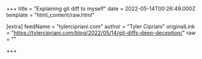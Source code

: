 
+++
title = "Explaining git diff to myself"
date = 2022-05-14T00:26:49.000Z
template = "html_content/raw.html"

[extra]
feedName = "tylercipriani.com"
author = "Tyler Cipriani"
originalLink = "https://tylercipriani.com/blog/2022/05/14/git-diffs-deep-deception/"
raw = ""

+++

